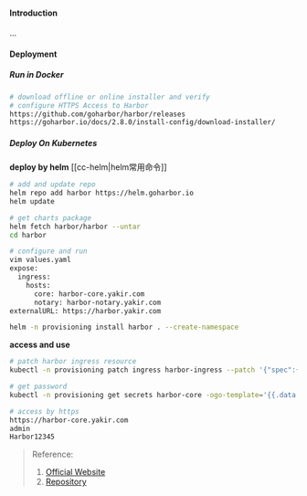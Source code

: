 #### Introduction
...


#### Deployment
##### Run in Docker
```bash
# download offline or online installer and verify
# configure HTTPS Access to Harbor
https://github.com/goharbor/harbor/releases
https://goharbor.io/docs/2.8.0/install-config/download-installer/


```


##### Deploy On Kubernetes
**deploy by helm**
[[cc-helm|helm常用命令]]
```bash
# add and update repo
helm repo add harbor https://helm.goharbor.io
helm update

# get charts package
helm fetch harbor/harbor --untar
cd harbor

# configure and run
vim values.yaml
expose:
  ingress:
    hosts:
      core: harbor-core.yakir.com
      notary: harbor-notary.yakir.com
externalURL: https://harbor.yakir.com

helm -n provisioning install harbor . --create-namespace


```

**access and use**
```bash
# patch harbor ingress resource
kubectl -n provisioning patch ingress harbor-ingress --patch '{"spec":{"ingressClassName": "nginx"}}'

# get password
kubectl -n provisioning get secrets harbor-core -ogo-template='{{.data.HARBOR_ADMIN_PASSWORD|base64decode}}'

# access by https
https://harbor-core.yakir.com
admin
Harbor12345


```




> Reference:
> 1. [Official Website](https://goharbor.io/docs/2.8.0/install-config/)
> 2. [Repository](https://github.com/goharbor/harbor)
